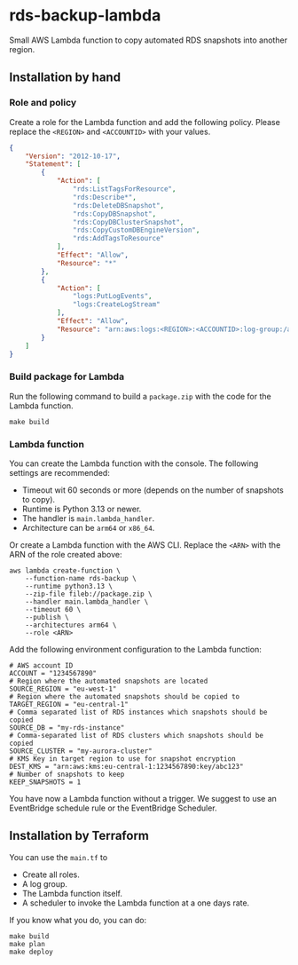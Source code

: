 # rds-backup-lambda

Small AWS Lambda function to copy automated RDS snapshots into another region.

## Installation by hand

### Role and policy

Create a role for the Lambda function and add the following policy. Please replace the `<REGION>` and `<ACCOUNTID>` with your values.

```json
{
    "Version": "2012-10-17",
    "Statement": [
        {
            "Action": [
                "rds:ListTagsForResource",
                "rds:Describe*",
                "rds:DeleteDBSnapshot",
                "rds:CopyDBSnapshot",
                "rds:CopyDBClusterSnapshot",
                "rds:CopyCustomDBEngineVersion",
                "rds:AddTagsToResource"
            ],
            "Effect": "Allow",
            "Resource": "*"
        },
        {
            "Action": [
                "logs:PutLogEvents",
                "logs:CreateLogStream"
            ],
            "Effect": "Allow",
            "Resource": "arn:aws:logs:<REGION>:<ACCOUNTID>:log-group:/aws/lambda/rds-backup:*"
        }
    ]
}
```

### Build package for Lambda

Run the following command to build a `package.zip` with the code for the Lambda function.

```shell
make build
```

### Lambda function

You can create the Lambda function with the console. The following settings are recommended:

- Timeout wit 60 seconds or more (depends on the number of snapshots to copy).
- Runtime is Python 3.13 or newer.
- The handler is `main.lambda_handler`.
- Architecture can be `arm64` or `x86_64`.

Or create a Lambda function with the AWS CLI. Replace the `<ARN>` with the ARN of the role created above:

```shell
aws lambda create-function \
    --function-name rds-backup \
    --runtime python3.13 \
    --zip-file fileb://package.zip \
    --handler main.lambda_handler \
    --timeout 60 \
    --publish \
    --architectures arm64 \
    --role <ARN>
```

Add the following environment configuration to the Lambda function:


```shell
# AWS account ID
ACCOUNT = "1234567890"
# Region where the automated snapshots are located
SOURCE_REGION = "eu-west-1"
# Region where the automated snapshots should be copied to
TARGET_REGION = "eu-central-1"
# Comma separated list of RDS instances which snapshots should be copied
SOURCE_DB = "my-rds-instance"
# Comma-separated list of RDS clusters which snapshots should be copied
SOURCE_CLUSTER = "my-aurora-cluster"
# KMS Key in target region to use for snapshot encryption
DEST_KMS = "arn:aws:kms:eu-central-1:1234567890:key/abc123"
# Number of snapshots to keep
KEEP_SNAPSHOTS = 1
```

You have now a Lambda function without a trigger. We suggest to use an EventBridge schedule rule or the EventBridge Scheduler.

## Installation by Terraform

You can use the `main.tf` to

- Create all roles.
- A log group.
- The Lambda function itself.
- A scheduler to invoke the Lambda function at a one days rate.

If you know what you do, you can do:

```shell
make build
make plan
make deploy
```
